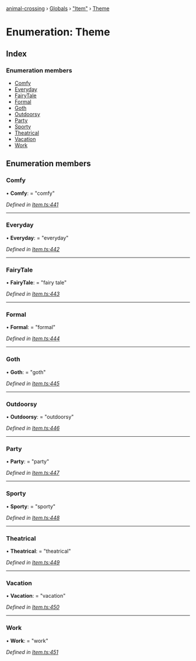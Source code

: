 [animal-crossing](../README.md) › [Globals](../globals.md) › ["Item"](../modules/_item_.md) › [Theme](_item_.theme.md)

# Enumeration: Theme

## Index

### Enumeration members

* [Comfy](_item_.theme.md#comfy)
* [Everyday](_item_.theme.md#everyday)
* [FairyTale](_item_.theme.md#fairytale)
* [Formal](_item_.theme.md#formal)
* [Goth](_item_.theme.md#goth)
* [Outdoorsy](_item_.theme.md#outdoorsy)
* [Party](_item_.theme.md#party)
* [Sporty](_item_.theme.md#sporty)
* [Theatrical](_item_.theme.md#theatrical)
* [Vacation](_item_.theme.md#vacation)
* [Work](_item_.theme.md#work)

## Enumeration members

###  Comfy

• **Comfy**: = "comfy"

*Defined in [Item.ts:441](https://github.com/Norviah/animal-crossing/blob/415ee2a/module/types/Item.ts#L441)*

___

###  Everyday

• **Everyday**: = "everyday"

*Defined in [Item.ts:442](https://github.com/Norviah/animal-crossing/blob/415ee2a/module/types/Item.ts#L442)*

___

###  FairyTale

• **FairyTale**: = "fairy tale"

*Defined in [Item.ts:443](https://github.com/Norviah/animal-crossing/blob/415ee2a/module/types/Item.ts#L443)*

___

###  Formal

• **Formal**: = "formal"

*Defined in [Item.ts:444](https://github.com/Norviah/animal-crossing/blob/415ee2a/module/types/Item.ts#L444)*

___

###  Goth

• **Goth**: = "goth"

*Defined in [Item.ts:445](https://github.com/Norviah/animal-crossing/blob/415ee2a/module/types/Item.ts#L445)*

___

###  Outdoorsy

• **Outdoorsy**: = "outdoorsy"

*Defined in [Item.ts:446](https://github.com/Norviah/animal-crossing/blob/415ee2a/module/types/Item.ts#L446)*

___

###  Party

• **Party**: = "party"

*Defined in [Item.ts:447](https://github.com/Norviah/animal-crossing/blob/415ee2a/module/types/Item.ts#L447)*

___

###  Sporty

• **Sporty**: = "sporty"

*Defined in [Item.ts:448](https://github.com/Norviah/animal-crossing/blob/415ee2a/module/types/Item.ts#L448)*

___

###  Theatrical

• **Theatrical**: = "theatrical"

*Defined in [Item.ts:449](https://github.com/Norviah/animal-crossing/blob/415ee2a/module/types/Item.ts#L449)*

___

###  Vacation

• **Vacation**: = "vacation"

*Defined in [Item.ts:450](https://github.com/Norviah/animal-crossing/blob/415ee2a/module/types/Item.ts#L450)*

___

###  Work

• **Work**: = "work"

*Defined in [Item.ts:451](https://github.com/Norviah/animal-crossing/blob/415ee2a/module/types/Item.ts#L451)*
